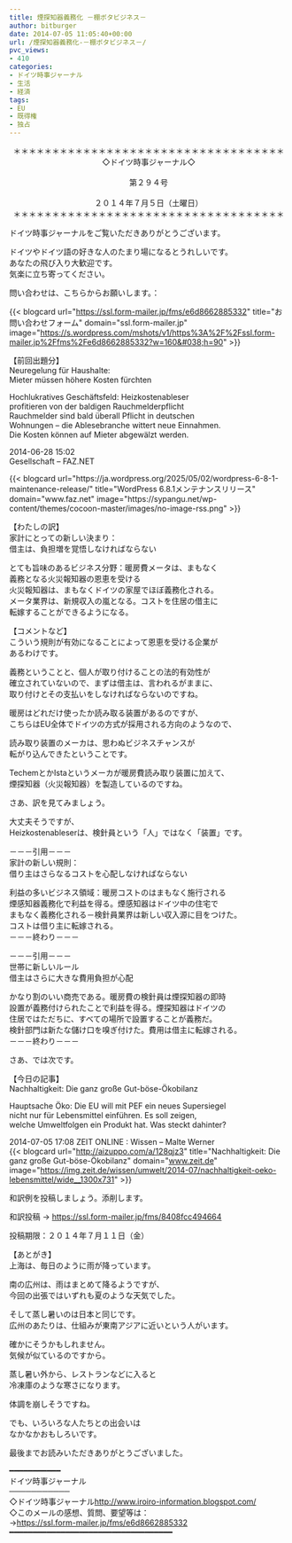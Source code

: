 ```yaml
---
title: 煙探知器義務化 －棚ボタビジネス－
author: bitburger
date: 2014-07-05 11:05:40+00:00
url: /煙探知器義務化-－棚ボタビジネス－/
pvc_views:
- 410
categories:
- ドイツ時事ジャーナル
- 生活
- 経済
tags:
- EU
- 既得権
- 独占
---
```

<p align="center">
  ＊＊＊＊＊＊＊＊＊＊＊＊＊＊＊＊＊＊＊＊＊＊＊＊＊＊＊＊＊＊＊＊＊＊＊<br /> ◇ドイツ時事ジャーナル◇<br /><br /> 第２９４号<br /><br /> ２０１４年７月５日（土曜日）<br /> ＊＊＊＊＊＊＊＊＊＊＊＊＊＊＊＊＊＊＊＊＊＊＊＊＊＊＊＊＊＊＊＊＊＊＊
</p>

ドイツ時事ジャーナルをご覧いただきありがとうございます。  
  
ドイツやドイツ語の好きな人のたまり場になるとうれしいです。  
あなたの飛び入り大歓迎です。  
気楽に立ち寄ってください。  
  
問い合わせは、こちらからお願いします。：  
  
{{< blogcard url="https://ssl.form-mailer.jp/fms/e6d8662885332" title="&#12362;&#21839;&#12356;&#21512;&#12431;&#12379;&#12501;&#12457;&#12540;&#12512;" domain="ssl.form-mailer.jp" image="https://s.wordpress.com/mshots/v1/https%3A%2F%2Fssl.form-mailer.jp%2Ffms%2Fe6d8662885332?w=160&#038;h=90" >}} 

【前回出題分】  
Neuregelung für Haushalte:  
Mieter müssen höhere Kosten fürchten  
  
Hochlukratives Geschäftsfeld: Heizkostenableser  
profitieren von der baldigen Rauchmelderpflicht  
Rauchmelder sind bald überall Pflicht in deutschen  
Wohnungen – die Ablesebranche wittert neue Einnahmen.  
Die Kosten können auf Mieter abgewälzt werden.  
  
2014-06-28 15:02  
Gesellschaft &#8211; FAZ.NET 

<div class="rss-entry-cards widget-entry-cards no-icon">
  {{< blogcard url="https://ja.wordpress.org/2025/05/02/wordpress-6-8-1-maintenance-release/" title="WordPress 6.8.1メンテナンスリリース" domain="www.faz.net" image="https://sypangu.net/wp-content/themes/cocoon-master/images/no-image-rss.png" >}} 

【わたしの訳】  
家計にとっての新しい決まり：  
借主は、負担増を覚悟しなければならない  
  
とても旨味のあるビジネス分野：暖房費メータは、まもなく  
義務となる火災報知器の恩恵を受ける  
火災報知器は、まもなくドイツの家屋でほぼ義務化される。  
メータ業界は、新規収入の嵐となる。コストを住居の借主に  
転嫁することができるようになる。 

【コメントなど】  
こういう規則が有効になることによって恩恵を受ける企業が  
あるわけです。  
  
義務ということと、個人が取り付けることの法的有効性が  
確立されていないので、まずは借主は、言われるがままに、  
取り付けとその支払いをしなければならないのですね。  
  
暖房はどれだけ使ったか読み取る装置があるのですが、  
こちらはEU全体でドイツの方式が採用される方向のようなので、  
  
読み取り装置のメーカは、思わぬビジネスチャンスが  
転がり込んできたということです。  
  
TechemとかIstaというメーカが暖房費読み取り装置に加えて、  
煙探知器（火災報知器）を製造しているのですね。 

さあ、訳を見てみましょう。  
  
大丈夫そうですが、  
Heizkostenableserは、検針員という「人」ではなく「装置」です。 

－－－引用－－－  
家計の新しい規則：  
借り主はさらなるコストを心配しなければならない  
  
利益の多いビジネス領域：暖房コストのはまもなく施行される  
煙感知器義務化で利益を得る。煙感知器はドイツ中の住宅で  
まもなく義務化される－検針員業界は新しい収入源に目をつけた。  
コストは借り主に転嫁される。  
－－－終わり－－－  
  
－－－引用－－－  
世帯に新しいルール  
借主はさらに大きな費用負担が心配  
  
かなり割のいい商売である。暖房費の検針員は煙探知器の即時  
設置が義務付けられたことで利益を得る。煙探知器はドイツの  
住居ではただちに、すべての場所で設置することが義務だ。  
検針部門は新たな儲け口を嗅ぎ付けた。費用は借主に転嫁される。  
－－－終わり－－－ 

さあ、では次です。  
  
【今日の記事】  
Nachhaltigkeit: Die ganz große Gut-böse-Ökobilanz  
  
Hauptsache Öko: Die EU will mit PEF ein neues Supersiegel  
nicht nur für Lebensmittel einführen. Es soll zeigen,  
welche Umweltfolgen ein Produkt hat. Was steckt dahinter?  
  
2014-07-05 17:08 ZEIT ONLINE : Wissen &#8211; Malte Werner  
{{< blogcard url="http://aizuppo.com/a/128qjz3" title="Nachhaltigkeit: Die ganz große Gut-böse-Ökobilanz" domain="www.zeit.de" image="https://img.zeit.de/wissen/umwelt/2014-07/nachhaltigkeit-oeko-lebensmittel/wide__1300x731" >}} 

和訳例を投稿しましょう。添削します。  
  
和訳投稿 → <https://ssl.form-mailer.jp/fms/8408fcc494664>  
  
投稿期限：２０１４年７月１１日（金） 

【あとがき】  
上海は、毎日のように雨が降っています。  
  
南の広州は、雨はまとめて降るようですが、  
今回の出張ではいずれも夏のような天気でした。  
  
そして蒸し暑いのは日本と同じです。  
広州のあたりは、仕組みが東南アジアに近いという人がいます。  
  
確かにそうかもしれません。  
気候が似ているのですから。  
  
蒸し暑い外から、レストランなどに入ると  
冷凍庫のような寒さになります。  
  
体調を崩しそうですね。  
  
でも、いろいろな人たちとの出会いは  
なかなかおもしろいです。 

最後までお読みいただきありがとうございました。  
  
━━━━━━━━━━━  
ドイツ時事ジャーナル  
───────────  
◇ドイツ時事ジャーナル<http://www.iroiro-information.blogspot.com/>  
◇このメールの感想、質問、要望等は：  
-><https://ssl.form-mailer.jp/fms/e6d8662885332>  
━━━━━━━━━━━━━━━━━━━━━━━━━━━━━━━━━━━